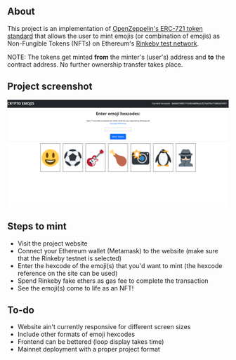 ## About

This project is an implementation of [OpenZeppelin's ERC-721 token standard](https://github.com/OpenZeppelin/openzeppelin-contracts/tree/master/contracts/token/ERC721) that allows the user to mint emojis (or combination of emojis) as Non-Fungible Tokens (NFTs) on Ethereum's [Rinkeby test network](https://www.rinkeby.io/#stats).

NOTE: The tokens get minted **from** the minter's (user's) address and **to** the contract address. No further ownership transfer takes place.

## Project screenshot

![](crypto-emojis.png "crypto-emojis website")

## Steps to mint

* Visit the project website
* Connect your Ethereum wallet (Metamask) to the website (make sure that the Rinkeby testnet is selected)
* Enter the hexcode of the emoji(s) that you'd want to mint (the hexcode reference on the site can be used)
* Spend Rinkeby fake ethers as gas fee to complete the transaction
* See the emoji(s) come to life as an NFT!

## To-do

* Website ain't currently responsive for different screen sizes
* Include other formats of emoji hexcodes
* Frontend can be bettered (loop display takes time)
* Mainnet deployment with a proper project format



